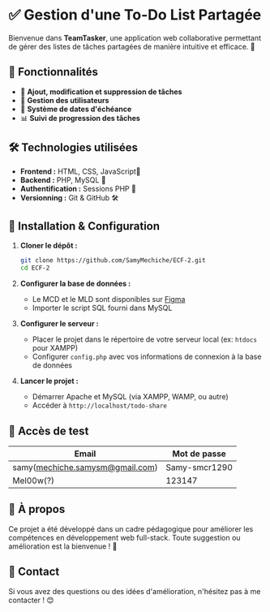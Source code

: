 # ✅ Gestion d'une To-Do List Partagée

Bienvenue dans **TeamTasker**, une application web collaborative permettant de gérer des listes de tâches partagées de manière intuitive et efficace. 🚀

## 🎯 Fonctionnalités

- 📝 **Ajout, modification et suppression de tâches**
- 👥 **Gestion des utilisateurs**
- 📅 **Système de dates d'échéance**
- 📊 **Suivi de progression des tâches**

## 🛠️ Technologies utilisées

- **Frontend :** HTML, CSS, JavaScript🎨
- **Backend :** PHP, MySQL 🐘
- **Authentification :** Sessions PHP 🔐
- **Versionning :** Git & GitHub 🛠️

## 📌 Installation & Configuration

1. **Cloner le dépôt :**
   ```bash
   git clone https://github.com/SamyMechiche/ECF-2.git
   cd ECF-2
   ```

2. **Configurer la base de données :**
   - Le MCD et le MLD sont disponibles sur [Figma](https://www.figma.com/design/Ym08e9Uqb35GizNqK067gq/ECF-2-TO-DO-list?node-id=0-1&p=f&t=lqnj3lHGfq5P5Q5V-0)
   - Importer le script SQL fourni dans MySQL

3. **Configurer le serveur :**
   - Placer le projet dans le répertoire de votre serveur local (ex: `htdocs` pour XAMPP)
   - Configurer `config.php` avec vos informations de connexion à la base de données

4. **Lancer le projet :**
   - Démarrer Apache et MySQL (via XAMPP, WAMP, ou autre)
   - Accéder à `http://localhost/todo-share`

## 🔑 Accès de test

| Email | Mot de passe |
|--------|-------------|
| samy(mechiche.samysm@gmail.com) | Samy-smcr1290 |
| Mel00w(?) | 123147 |

## 📜 À propos

Ce projet a été développé dans un cadre pédagogique pour améliorer les compétences en développement web full-stack. Toute suggestion ou amélioration est la bienvenue ! 🚀

## 📧 Contact

Si vous avez des questions ou des idées d'amélioration, n'hésitez pas à me contacter ! 😊

